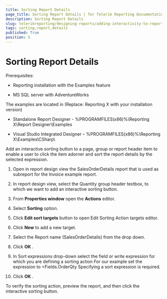 ```yaml
---
title: Sorting Report Details
page_title: Sorting Report Details | for Telerik Reporting Documentation
description: Sorting Report Details
slug: telerikreporting/designing-reports/adding-interactivity-to-reports/actions/sorting-action/sorting-report-details
tags: sorting,report,details
published: True
position: 5
---
```


# Sorting Report Details


Prerequisites:       

* Reporting installation with the Examples feature          			

* MS SQL server with AdventureWorks         			

The examples are located in (Replace: Reporting X with your installation version)       

* Standalone Report Designer - %PROGRAMFILES(x86)%\Reporting X\Report Designer\Examples         			

* Visual Studio Integrated Designer – %PROGRAMFILES(x86)%\Reporting X\Examples\CSharp\         			


Add an interactive sorting button to a page, group or report header item to enable a user to click the item adorner and sort the report details by the selected expression.          	

1. Open in report design view the SalesOrderDetails report that is used as subreport for the Invoice example report.         		

1. In report design view, select the Quantity group header textbox, to which we want to add an interactive sorting button.          		

1. From __Properties window__  open the __Actions__  editor.         		

1. Select __Sorting__  option.         		

1. Click __Edit sort targets__  button to open Edit Sorting Action targets editor.         		

1. Click __New__  to add a new target.         		

1. Select the Report name (SalesOrderDetails) from the drop down.          		

1. Click __OK__ .         		

1. In Sort expressions drop-down select the field or write expression for which you are defining a sorting action For our example set the expression to =Fields.OrderQty Specifying a sort expression is required.

1. Click __OK__ .         		

To verify the sorting action, preview the report, and then click the interactive sorting button.          	
